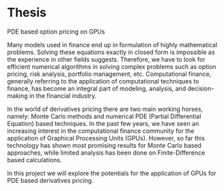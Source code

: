 Thesis
======

PDE based option pricing on GPUs

Many models used in finance end up in formulation of highly mathematical
problems. Solving these equations exactly in closed form is impossible as the
experience in other fields suggests. Therefore, we have to look for efficient
numerical algorithms in solving complex problems such as option pricing, risk
analysis, portfolio management, etc. Computational finance, generally referring
to the application of computational techniques to finance, has become an
integral part of modeling, analysis, and decision-making in the financial
industry. 

In the world of derivatives pricing there are two main working horses, namely:
Monte Carlo methods and numerical PDE (Partial Differential Equation) based
techniques. In the past few years, we have seen an increasing interest in the
computational finance community for the application of Graphical Processing
Units (GPUs). However, so far this technology has shown most promising results
for Monte Carlo based approaches, while limited analysis has been done on
Finite-Difference based calculations.

In this project we will explore the potentials for the application of GPUs for
PDE based derivatives pricing.
